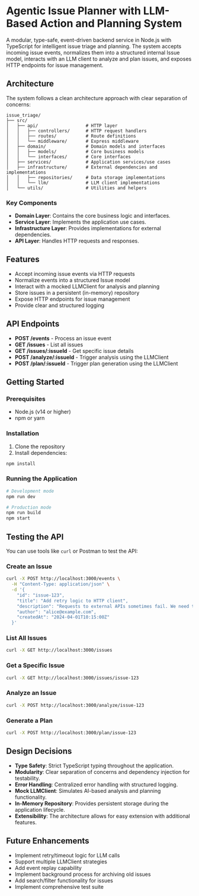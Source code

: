 # Agentic Issue Planner with LLM-Based Action and Planning System

A modular, type-safe, event-driven backend service in Node.js with TypeScript for intelligent issue triage and planning. The system accepts incoming issue events, normalizes them into a structured internal Issue model, interacts with an LLM client to analyze and plan issues, and exposes HTTP endpoints for issue management.

## Architecture

The system follows a clean architecture approach with clear separation of concerns:

```
issue_triage/
├── src/
│   ├── api/                  # HTTP layer
│   │   ├── controllers/      # HTTP request handlers
│   │   ├── routes/           # Route definitions
│   │   └── middleware/       # Express middleware
│   ├── domain/               # Domain models and interfaces
│   │   ├── models/           # Core business models
│   │   └── interfaces/       # Core interfaces
│   ├── services/             # Application services/use cases
│   ├── infrastructure/       # External dependencies and implementations
│   │   ├── repositories/     # Data storage implementations
│   │   └── llm/              # LLM client implementations
│   └── utils/                # Utilities and helpers
```

### Key Components

- **Domain Layer**: Contains the core business logic and interfaces.
- **Service Layer**: Implements the application use cases.
- **Infrastructure Layer**: Provides implementations for external dependencies.
- **API Layer**: Handles HTTP requests and responses.

## Features

- Accept incoming issue events via HTTP requests
- Normalize events into a structured Issue model
- Interact with a mocked LLMClient for analysis and planning
- Store issues in a persistent (in-memory) repository
- Expose HTTP endpoints for issue management
- Provide clear and structured logging

## API Endpoints

- **POST /events** - Process an issue event
- **GET /issues** - List all issues
- **GET /issues/:issueId** - Get specific issue details
- **POST /analyze/:issueId** - Trigger analysis using the LLMClient
- **POST /plan/:issueId** - Trigger plan generation using the LLMClient

## Getting Started

### Prerequisites

- Node.js (v14 or higher)
- npm or yarn

### Installation

1. Clone the repository
2. Install dependencies:

```bash
npm install
```

### Running the Application

```bash
# Development mode
npm run dev

# Production mode
npm run build
npm start
```

## Testing the API

You can use tools like `curl` or Postman to test the API:

### Create an Issue

```bash
curl -X POST http://localhost:3000/events \
  -H "Content-Type: application/json" \
  -d '{
    "id": "issue-123",
    "title": "Add retry logic to HTTP client",
    "description": "Requests to external APIs sometimes fail. We need to add automatic retries.",
    "author": "alice@example.com",
    "createdAt": "2024-04-01T10:15:00Z"
  }'
```

### List All Issues

```bash
curl -X GET http://localhost:3000/issues
```

### Get a Specific Issue

```bash
curl -X GET http://localhost:3000/issues/issue-123
```

### Analyze an Issue

```bash
curl -X POST http://localhost:3000/analyze/issue-123
```

### Generate a Plan

```bash
curl -X POST http://localhost:3000/plan/issue-123
```

## Design Decisions

- **Type Safety**: Strict TypeScript typing throughout the application.
- **Modularity**: Clear separation of concerns and dependency injection for testability.
- **Error Handling**: Centralized error handling with structured logging.
- **Mock LLMClient**: Simulates AI-based analysis and planning functionality.
- **In-Memory Repository**: Provides persistent storage during the application lifecycle.
- **Extensibility**: The architecture allows for easy extension with additional features.

## Future Enhancements

- Implement retry/timeout logic for LLM calls
- Support multiple LLMClient strategies
- Add event replay capability
- Implement background process for archiving old issues
- Add search/filter functionality for issues
- Implement comprehensive test suite 